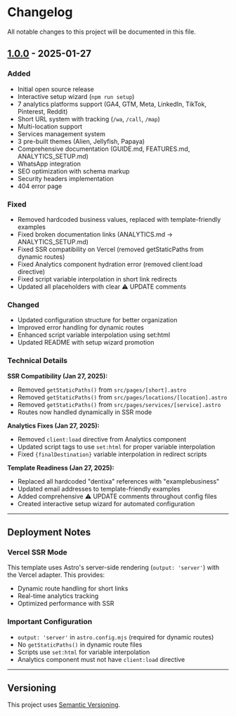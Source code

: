 # Changelog

All notable changes to this project will be documented in this file.

## [1.0.0] - 2025-01-27

### Added
- Initial open source release
- Interactive setup wizard (`npm run setup`)
- 7 analytics platforms support (GA4, GTM, Meta, LinkedIn, TikTok, Pinterest, Reddit)
- Short URL system with tracking (`/wa`, `/call`, `/map`)
- Multi-location support
- Services management system
- 3 pre-built themes (Alien, Jellyfish, Papaya)
- Comprehensive documentation (GUIDE.md, FEATURES.md, ANALYTICS_SETUP.md)
- WhatsApp integration
- SEO optimization with schema markup
- Security headers implementation
- 404 error page

### Fixed
- Removed hardcoded business values, replaced with template-friendly examples
- Fixed broken documentation links (ANALYTICS.md → ANALYTICS_SETUP.md)
- Fixed SSR compatibility on Vercel (removed getStaticPaths from dynamic routes)
- Fixed Analytics component hydration error (removed client:load directive)
- Fixed script variable interpolation in short link redirects
- Updated all placeholders with clear ⚠️ UPDATE comments

### Changed
- Updated configuration structure for better organization
- Improved error handling for dynamic routes
- Enhanced script variable interpolation using set:html
- Updated README with setup wizard promotion

### Technical Details

**SSR Compatibility (Jan 27, 2025):**
- Removed `getStaticPaths()` from `src/pages/[short].astro`
- Removed `getStaticPaths()` from `src/pages/locations/[location].astro`
- Removed `getStaticPaths()` from `src/pages/services/[service].astro`
- Routes now handled dynamically in SSR mode

**Analytics Fixes (Jan 27, 2025):**
- Removed `client:load` directive from Analytics component
- Updated script tags to use `set:html` for proper variable interpolation
- Fixed `{finalDestination}` variable interpolation in redirect scripts

**Template Readiness (Jan 27, 2025):**
- Replaced all hardcoded "dentixa" references with "examplebusiness"
- Updated email addresses to template-friendly examples
- Added comprehensive ⚠️ UPDATE comments throughout config files
- Created interactive setup wizard for automated configuration

---

## Deployment Notes

### Vercel SSR Mode
This template uses Astro's server-side rendering (`output: 'server'`) with the Vercel adapter. This provides:
- Dynamic route handling for short links
- Real-time analytics tracking
- Optimized performance with SSR

### Important Configuration
- `output: 'server'` in `astro.config.mjs` (required for dynamic routes)
- No `getStaticPaths()` in dynamic route files
- Scripts use `set:html` for variable interpolation
- Analytics component must not have `client:load` directive

---

## Versioning

This project uses [Semantic Versioning](https://semver.org/).

[1.0.0]: https://github.com/yourusername/service-business-template/releases/tag/v1.0.0

